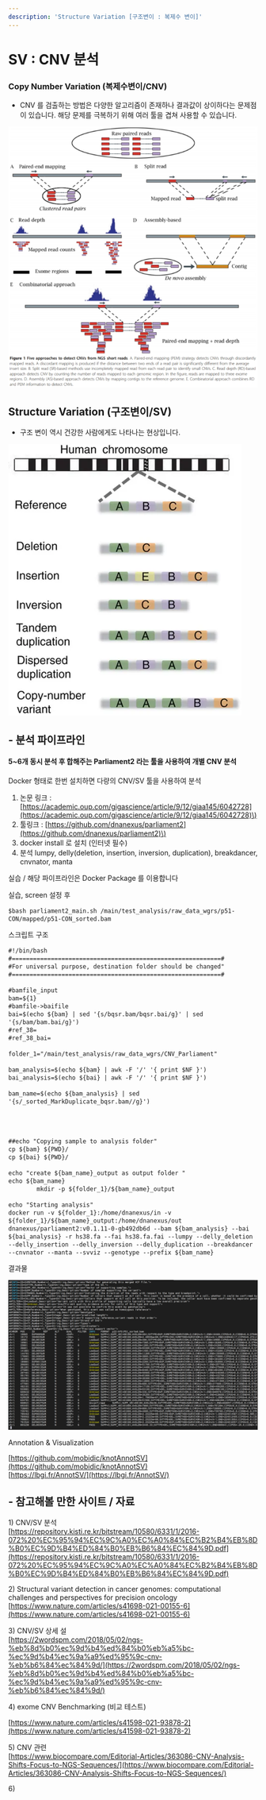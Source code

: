 ```yaml
---
description: 'Structure Variation [구조변이 : 복제수 변이]'
---
```


# SV : CNV 분석

### Copy Number Variation \(복제수변이/CNV\)

* CNV 를 검출하는 방법은 다양한 알고리즘이 존재하나 결과값이 상이하다는 문제점이 있습니다.  해당 문제를 극복하기 위해 여러 툴을 겹쳐 사용할 수 있습니다.  

![](../../.gitbook/assets/image%20%2879%29.png)

  


## Structure Variation \(구조변이/SV\)

* 구조 변이 역시 건강한 사람에게도 나타나는 현상입니다.



![](../../.gitbook/assets/image%20%284%29.png)



## - 분석 파이프라인

#### 5~6개 동시 분석 후 합해주는 Parliament2 라는 툴을 사용하여 개별 CNV 분석

Docker 형태로 한번 설치하면 다량의 CNV/SV 툴을 사용하여 분석   
1. 논문 링크 : [https://academic.oup.com/gigascience/article/9/12/giaa145/6042728](https://academic.oup.com/gigascience/article/9/12/giaa145/6042728)\)  
2. 툴링크 : [https://github.com/dnanexus/parliament2](https://github.com/dnanexus/parliament2)\)  
3. docker install 로 설치 \(인터넷 필수\)  
4. 분석 lumpy, delly\(deletion, insertion, inversion, duplication\), breakdancer, cnvnator, manta  
  
실습 / 해당 파이프라인은 Docker Package 를 이용합니다  
  
실습, screen 설정 후

```text
$bash parliament2_main.sh /main/test_analysis/raw_data_wgrs/p51-CON/mapped/p51-CON_sorted.bam
```

스크립트 구조

```text
#!/bin/bash
#===========================================================#
#For universal purpose, destination folder should be changed"
#===========================================================#

#bamfile_input
bam=${1}
#bamfile->baifile
bai=$(echo ${bam} | sed '{s/bqsr.bam/bqsr.bai/g}' | sed '{s/bam/bam.bai/g}')
#ref_38=
#ref_38_bai=

folder_1="/main/test_analysis/raw_data_wgrs/CNV_Parliament"

bam_analysis=$(echo ${bam} | awk -F '/' '{ print $NF }')
bai_analysis=$(echo ${bai} | awk -F '/' '{ print $NF }')

bam_name=$(echo ${bam_analysis} | sed '{s/_sorted_MarkDuplicate_bqsr.bam//g}')




##echo "Copying sample to analysis folder"
cp ${bam} ${PWD}/
cp ${bai} ${PWD}/

echo "create ${bam_name}_output as output folder "
echo ${bam_name}
        mkdir -p ${folder_1}/${bam_name}_output

echo "Starting analysis"
docker run -v ${folder_1}:/home/dnanexus/in -v ${folder_1}/${bam_name}_output:/home/dnanexus/out dnanexus/parliament2:v0.1.11-0-gb492db6d --bam ${bam_analysis} --bai ${bai_analysis} -r hs38.fa --fai hs38.fa.fai --lumpy --delly_deletion --delly_insertion --delly_inversion --delly_duplication --breakdancer --cnvnator --manta --svviz --genotype --prefix ${bam_name}

```

결과물  


![](../../.gitbook/assets/image%20%2868%29.png)

  
Annotation & Visualization

[https://github.com/mobidic/knotAnnotSV](https://github.com/mobidic/knotAnnotSV)  
[https://lbgi.fr/AnnotSV/](https://lbgi.fr/AnnotSV/)  


## - 참고해볼 만한 사이트 /  자료

1\) CNV/SV 분석  
[https://repository.kisti.re.kr/bitstream/10580/6331/1/2016-072%20%EC%95%94%EC%9C%A0%EC%A0%84%EC%B2%B4%EB%8D%B0%EC%9D%B4%ED%84%B0%EB%B6%84%EC%84%9D.pdf](https://repository.kisti.re.kr/bitstream/10580/6331/1/2016-072%20%EC%95%94%EC%9C%A0%EC%A0%84%EC%B2%B4%EB%8D%B0%EC%9D%B4%ED%84%B0%EB%B6%84%EC%84%9D.pdf)  
  
2\) Structural variant detection in cancer genomes: computational challenges and perspectives for precision oncology  
[https://www.nature.com/articles/s41698-021-00155-6](https://www.nature.com/articles/s41698-021-00155-6)  
  
3\) CNV/SV 상세 설  
[https://2wordspm.com/2018/05/02/ngs-%eb%8d%b0%ec%9d%b4%ed%84%b0%eb%a5%bc-%ec%9d%b4%ec%9a%a9%ed%95%9c-cnv-%eb%b6%84%ec%84%9d/](https://2wordspm.com/2018/05/02/ngs-%eb%8d%b0%ec%9d%b4%ed%84%b0%eb%a5%bc-%ec%9d%b4%ec%9a%a9%ed%95%9c-cnv-%eb%b6%84%ec%84%9d/)  
  
4\) exome CNV Benchmarking \(비교 테스트\)

[https://www.nature.com/articles/s41598-021-93878-2](https://www.nature.com/articles/s41598-021-93878-2)  
  
5\) CNV 관련  
[https://www.biocompare.com/Editorial-Articles/363086-CNV-Analysis-Shifts-Focus-to-NGS-Sequences/](https://www.biocompare.com/Editorial-Articles/363086-CNV-Analysis-Shifts-Focus-to-NGS-Sequences/)  
  
6\) 

